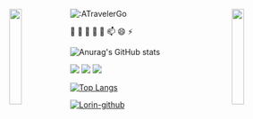 
<img align="left" src="https://user-images.githubusercontent.com/65187002/144930161-2f783401-8d27-4fdf-a2f7-cc0ba32f1f1f.gif" width="21%" style="display:inline;"><img align="right" src="https://user-images.githubusercontent.com/65187002/144930161-2f783401-8d27-4fdf-a2f7-cc0ba32f1f1f.gif" width="21%" style="display:inline;">
<img src="https://count.getloli.com/get/@:ATravelerGo" alt=":ATravelerGo" />

 🔭 🌱  👯 🤔  💬  📫  😄  ⚡ 

![Anurag's GitHub stats](https://github-readme-stats.vercel.app/api?username=ATravelerGo&show_icons=true&theme=radical&count_private=true)

<span > <img src="https://img.shields.io/badge/-HTML5-E34F26?style=flat-square&logo=html5&logoColor=white" /> <img src="https://img.shields.io/badge/-CSS3-1572B6?style=flat-square&logo=css3" /> <img src="https://img.shields.io/badge/-JavaScript-oringe?style=flat-square&logo=javascript" /> </span>


[![Top Langs](https://github-readme-stats.vercel.app/api/top-langs/?username=ATravelerGo&layout=compact)](https://github.com/ATravelerGo/github-readme-stats)

[![Lorin-github](https://github-profile-trophy.vercel.app/?username=ATravelerGo)](https://github.com/ryo-ma/github-profile-trophy)

